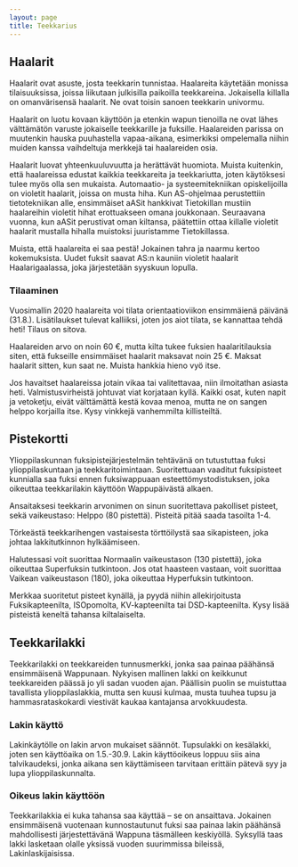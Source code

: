 ```yaml
---
layout: page
title: Teekkarius
---
```


## Haalarit

Haalarit ovat asuste, josta teekkarin tunnistaa. Haalareita käytetään monissa tilaisuuksissa, joissa liikutaan julkisilla paikoilla teekkareina. Jokaisella killalla on omanvärisensä haalarit. Ne ovat toisin sanoen teekkarin univormu. 

Haalarit on luotu kovaan käyttöön ja etenkin wapun tienoilla ne ovat lähes välttämätön varuste jokaiselle teekkarille ja fuksille. Haalareiden parissa on muutenkin hauska puuhastella vapaa-aikana, esimerkiksi ompelemalla niihin muiden kanssa vaihdeltuja merkkejä tai haalareiden osia. 

Haalarit luovat yhteenkuuluvuutta ja herättävät huomiota. Muista kuitenkin, että haalareissa edustat kaikkia teekkareita ja teekkariutta, joten käytöksesi tulee myös olla sen mukaista. Automaatio- ja systeemitekniikan opiskelijoilla on violetit haalarit, joissa on musta hiha. Kun AS-ohjelmaa perustettiin tietotekniikan alle, ensimmäiset aASit hankkivat Tietokillan mustiin haalareihin violetit hihat erottuakseen omana joukkonaan. Seuraavana vuonna, kun aASit perustivat oman kiltansa, päätettiin ottaa killalle violetit haalarit mustalla hihalla muistoksi juuristamme Tietokillassa.

Muista, että haalareita ei saa pestä! Jokainen tahra ja naarmu kertoo kokemuksista. Uudet fuksit saavat AS:n kauniin violetit haalarit Haalarigaalassa, joka järjestetään syyskuun lopulla.

### Tilaaminen

Vuosimallin 2020 haalareita voi tilata orientaatioviikon ensimmäienä päivänä (31.8.). Lisätilaukset tulevat kalliiksi, joten jos aiot tilata, se kannattaa tehdä heti! Tilaus on sitova.

Haalareiden arvo on noin 60 €, mutta kilta tukee fuksien haalaritilauksia siten, että fukseille ensimmäiset haalarit maksavat noin 25 €. Maksat haalarit sitten, kun saat ne. Muista hankkia hieno vyö itse. 

Jos havaitset haalareissa jotain vikaa tai valitettavaa, niin ilmoitathan asiasta heti. Valmistusvirheistä johtuvat viat korjataan kyllä. Kaikki osat, kuten napit ja vetoketju, eivät välttämättä kestä kovaa menoa, mutta ne on sangen helppo korjailla itse. Kysy vinkkejä vanhemmilta killisteiltä.

## Pistekortti

Ylioppilaskunnan fuksipistejärjestelmän tehtävänä on tutustuttaa fuksi ylioppilaskuntaan ja teekkaritoimintaan. Suoritettuaan vaaditut fuksipisteet kunnialla saa fuksi ennen fuksiwappuaan esteettömystodistuksen, joka oikeuttaa teekkarilakin käyttöön Wappupäivästä alkaen.

Ansaitaksesi teekkarin arvonimen on sinun suoritettava pakolliset pisteet, sekä vaikeustaso: Helppo (80 pistettä). Pisteitä pitää saada tasoilta 1-4. 

Törkeästä teekkarihengen vastaisesta törttöilystä saa sikapisteen, joka johtaa lakkitutkinnon hylkäämiseen.

Halutessasi voit suorittaa Normaalin vaikeustason (130 pistettä), joka oikeuttaa Superfuksin tutkintoon. Jos otat haasteen vastaan, voit suorittaa Vaikean vaikeustason (180), joka oikeuttaa Hyperfuksin tutkintoon.

Merkkaa suoritetut pisteet kynällä, ja pyydä niihin allekirjoitusta Fuksikapteenilta, ISOpomolta, KV-kapteenilta tai DSD-kapteenilta. Kysy lisää pisteistä keneltä tahansa kiltalaiselta. 

## Teekkarilakki

Teekkarilakki on teekkareiden tunnusmerkki, jonka saa painaa päähänsä ensimmäisenä Wappunaan. Nykyisen mallinen lakki on keikkunut teekkareiden päässä jo yli sadan vuoden ajan. Päällisin puolin se muistuttaa tavallista ylioppilaslakkia, mutta sen kuusi kulmaa, musta tuuhea tupsu ja hammasrataskokardi viestivät kaukaa kantajansa arvokkuudesta.

### Lakin käyttö

Lakinkäytölle on lakin arvon mukaiset säännöt. Tupsulakki on kesälakki, joten sen käyttöaika on 1.5.-30.9. Lakin käyttöoikeus loppuu siis aina talvikaudeksi, jonka aikana sen käyttämiseen tarvitaan erittäin pätevä syy ja lupa ylioppilaskunnalta.

### Oikeus lakin käyttöön

Teekkarilakkia ei kuka tahansa saa käyttää – se on ansaittava. Jokainen ensimmäisenä vuotenaan kunnostautunut fuksi saa painaa lakin päähänsä mahdollisesti järjestettävänä Wappuna täsmälleen keskiyöllä. Syksyllä taas lakki lasketaan olalle yksissä vuoden suurimmissa bileissä, Lakinlaskijaisissa. 
